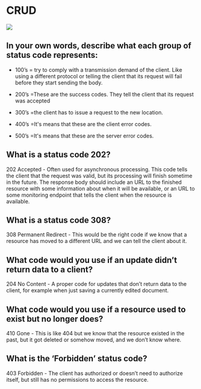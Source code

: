 # CRUD
![](https://www.dorusomcutean.com/wp-content/uploads/2020/03/crud.jpg)
## In your own words, describe what each group of status code represents:
- 100’s = try to comply with a transmission demand of the client. Like using a different protocol or telling the client that its request will fail before they start sending the body.


- 200’s =These are the success codes. They tell the client    that its request was accepted

- 300’s =the client has to issue a request to the new location.


- 400’s =It's means that these are the client error codes.

- 500’s =It's means that these are the server error codes.
## What is a status code 202?
202 Accepted - Often used for asynchronous processing. This code tells the client that the request was valid, but its processing will finish sometime in the future. The response body should include an URL to the finished resource with some information about when it will be available, or an URL to some monitoring endpoint that tells the client when the resource is available.
## What is a status code 308?
308 Permanent Redirect - This would be the right code if we know that a resource has moved to a different URL and we can tell the client about it.
## What code would you use if an update didn’t return data to a client?
204 No Content - A proper code for updates that don’t return data to the client, for example when just saving a currently edited document.
## What code would you use if a resource used to exist but no longer does?
410 Gone - This is like 404 but we know that the resource existed in the past, but it got deleted or somehow moved, and we don’t know where.
## What is the ‘Forbidden’ status code?
403 Forbidden - The client has authorized or doesn’t need to authorize itself, but still has no permissions to access the resource.


